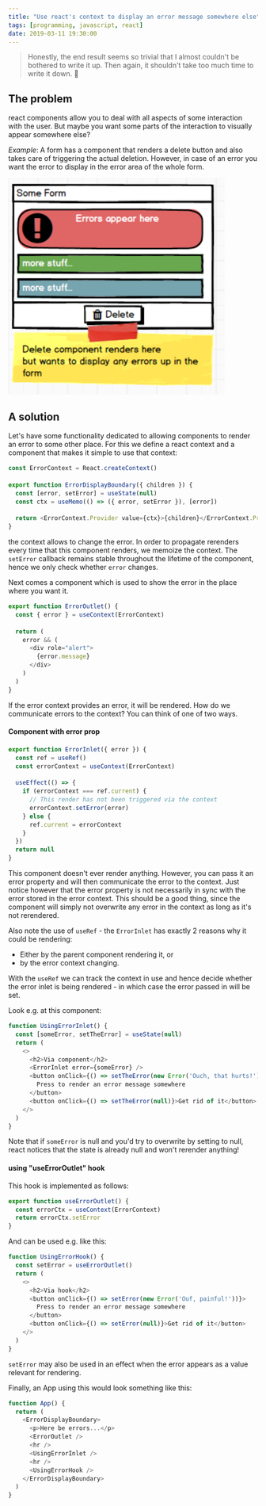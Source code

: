 ```yaml
---
title: "Use react's context to display an error message somewhere else"
tags: [programming, javascript, react]
date: 2019-03-11 19:30:00
---
```


> Honestly, the end result seems so trivial that I almost couldn't be bothered
> to write it up. Then again, it shouldn't take too much time to write it down. 🤷‍

## The problem

react components allow you to deal with all aspects of some interaction with the user.
But maybe you want some parts of the interaction to visually appear somewhere else?

_Example_: A form has a component that renders a delete button and also takes care of triggering the actual deletion. However, in case of an error you want the error to display in the error area of the whole form.

![example of problem](/assets/error-outlet-1.png)

## A solution

Let's have some functionality dedicated to allowing components to render an error to some other place. For this we define a react context and a component that makes it simple to use that context:

```javascript
const ErrorContext = React.createContext()

export function ErrorDisplayBoundary({ children }) {
  const [error, setError] = useState(null)
  const ctx = useMemo(() => ({ error, setError }), [error])

  return <ErrorContext.Provider value={ctx}>{children}</ErrorContext.Provider>
}
```

the context allows to change the error. In order to propagate rerenders every time that this component renders, we memoize the context. The `setError` callback remains stable throughout the lifetime of the component, hence we only check whether `error` changes.

Next comes a component which is used to show the error in the place where you want it.

```javascript
export function ErrorOutlet() {
  const { error } = useContext(ErrorContext)

  return (
    error && (
      <div role="alert">
        {error.message}
      </div>
    )
  )
}
```

If the error context provides an error, it will be rendered. How do we communicate errors to the context? You can think of one of two ways.

#### Component with error prop

```javascript
export function ErrorInlet({ error }) {
  const ref = useRef()
  const errorContext = useContext(ErrorContext)

  useEffect(() => {
    if (errorContext === ref.current) {
      // This render has not been triggered via the context
      errorContext.setError(error)
    } else {
      ref.current = errorContext
    }
  })
  return null
}
```

This component doesn't ever render anything. However, you can pass it an error property and will then communicate the error to the context. Just notice however that the error property is not necessarily in sync with the error stored in the error context. This should be a good thing, since the component will simply not overwrite any error in the context as long as it's not rerendered.

Also note the use of `useRef` - the `ErrorInlet` has exactly 2 reasons why it could be rendering: 

* Either by the parent component rendering it, or 
* by the error context changing. 

With the `useRef` we can track the context in use and hence decide whether the error inlet is being rendered - in which case the error passed in will be set.

Look e.g. at this component:

```javascript
function UsingErrorInlet() {
  const [someError, setTheError] = useState(null)
  return (
    <>
      <h2>Via component</h2>
      <ErrorInlet error={someError} />
      <button onClick={() => setTheError(new Error('Ouch, that hurts!'))}>
        Press to render an error message somewhere
      </button>
      <button onClick={() => setTheError(null)}>Get rid of it</button>
    </>
  )
}
```

Note that if `someError` is null and you'd try to overwrite by setting to null, react notices that the state is already null and won't rerender anything!

#### using "useErrorOutlet" hook

This hook is implemented as follows:

```javascript
export function useErrorOutlet() {
  const errorCtx = useContext(ErrorContext)
  return errorCtx.setError
}
```

And can be used e.g. like this:

```javascript
function UsingErrorHook() {
  const setError = useErrorOutlet()
  return (
    <>
      <h2>Via hook</h2>
      <button onClick={() => setError(new Error('Ouf, painful!'))}>
        Press to render an error message somewhere
      </button>
      <button onClick={() => setError(null)}>Get rid of it</button>
    </>
  )
}
```

`setError` may also be used in an effect when the error appears as a value relevant for rendering.

Finally, an App using this would look something like this:

```javascript
function App() {
  return (
    <ErrorDisplayBoundary>
      <p>Here be errors...</p>
      <ErrorOutlet />
      <hr />
      <UsingErrorInlet />
      <hr />
      <UsingErrorHook />
    </ErrorDisplayBoundary>
  )
}
```
